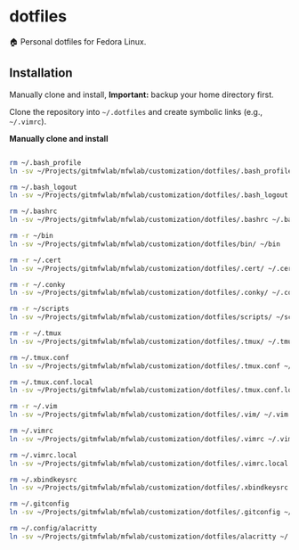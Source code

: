# dotfiles

🏠 Personal dotfiles for Fedora Linux.

Installation
------------

Manually clone and install, **Important:** backup your home directory first.

Clone the repository into `~/.dotfiles` and create symbolic links (e.g., `~/.vimrc`).

**Manually clone and install**

```bash

rm ~/.bash_profile
ln -sv ~/Projects/gitmfwlab/mfwlab/customization/dotfiles/.bash_profile ~/.bash_profile

rm ~/.bash_logout
ln -sv ~/Projects/gitmfwlab/mfwlab/customization/dotfiles/.bash_logout ~/.bash_logout

rm ~/.bashrc
ln -sv ~/Projects/gitmfwlab/mfwlab/customization/dotfiles/.bashrc ~/.bashrc

rm -r ~/bin
ln -sv ~/Projects/gitmfwlab/mfwlab/customization/dotfiles/bin/ ~/bin

rm -r ~/.cert
ln -sv ~/Projects/gitmfwlab/mfwlab/customization/dotfiles/.cert/ ~/.cert

rm -r ~/.conky
ln -sv ~/Projects/gitmfwlab/mfwlab/customization/dotfiles/.conky/ ~/.conky

rm -r ~/scripts
ln -sv ~/Projects/gitmfwlab/mfwlab/customization/dotfiles/scripts/ ~/scripts

rm -r ~/.tmux
ln -sv ~/Projects/gitmfwlab/mfwlab/customization/dotfiles/.tmux/ ~/.tmux

rm ~/.tmux.conf
ln -sv ~/Projects/gitmfwlab/mfwlab/customization/dotfiles/.tmux.conf ~/.tmux.conf

rm ~/.tmux.conf.local
ln -sv ~/Projects/gitmfwlab/mfwlab/customization/dotfiles/.tmux.conf.local ~/.tmux.conf.local

rm -r ~/.vim
ln -sv ~/Projects/gitmfwlab/mfwlab/customization/dotfiles/.vim/ ~/.vim

rm ~/.vimrc
ln -sv ~/Projects/gitmfwlab/mfwlab/customization/dotfiles/.vimrc ~/.vimrc

rm ~/.vimrc.local
ln -sv ~/Projects/gitmfwlab/mfwlab/customization/dotfiles/.vimrc.local ~/.vimrc.local

rm ~/.xbindkeysrc
ln -sv ~/Projects/gitmfwlab/mfwlab/customization/dotfiles/.xbindkeysrc ~/.xbindkeysrc

rm ~/.gitconfig
ln -sv ~/Projects/gitmfwlab/mfwlab/customization/dotfiles/.gitconfig ~/.gitconfig

rm ~/.config/alacritty
ln -sv ~/Projects/gitmfwlab/mfwlab/customization/dotfiles/alacritty ~/.config/alacritty

```
